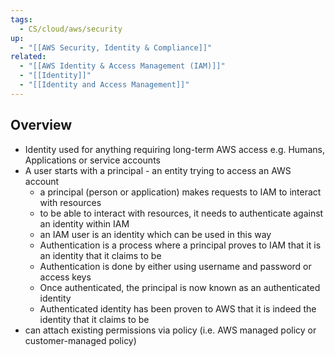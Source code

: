 ```yaml
---
tags:
  - CS/cloud/aws/security
up:
  - "[[AWS Security, Identity & Compliance]]"
related:
  - "[[AWS Identity & Access Management (IAM)]]"
  - "[[Identity]]"
  - "[[Identity and Access Management]]"
---
```

## Overview

- Identity used for anything requiring long-term AWS access e.g. Humans, Applications or service accounts
- A user starts with a principal - an entity trying to access an AWS account
	- a principal (person or application) makes requests to IAM to interact with resources
	- to be able to interact with resources, it needs to authenticate against an identity within IAM
	- an IAM user is an identity which can be used in this way
	- Authentication is a process where a principal proves to IAM that it is an identity that it claims to be
	- Authentication is done by either using username and password or access keys
	- Once authenticated, the principal is now known as an authenticated identity
	- Authenticated identity has been proven to AWS that it is indeed the identity that it claims to be
- can attach existing permissions via policy (i.e. AWS managed policy or customer-managed policy)

